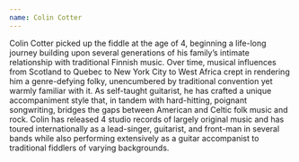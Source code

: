 ```yaml
---
name: Colin Cotter
---
```


Colin Cotter picked up the fiddle at the age of 4, beginning a life-long journey building upon several generations of his family’s intimate relationship with traditional Finnish music. Over time, musical influences from Scotland to Quebec to New York City to West Africa crept in rendering him a genre-defying folky, unencumbered by traditional convention yet warmly familiar with it. As self-taught guitarist, he has crafted a unique accompaniment style that, in tandem with hard-hitting, poignant songwriting, bridges the gaps between American and Celtic folk music and rock. Colin has released 4 studio records of largely original music and has toured internationally as a lead-singer, guitarist, and front-man in several bands while also performing extensively as a guitar accompanist to traditional fiddlers of varying backgrounds.
